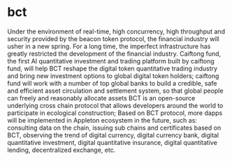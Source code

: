 # bct
Under the environment of real-time, high concurrency, high throughput and security provided by the beacon token protocol, the financial industry will usher in a new spring. For a long time, the imperfect infrastructure has greatly restricted the development of the financial industry. Caiftong fund, the first AI quantitative investment and trading platform built by caiftong fund, will help BCT reshape the digital token quantitative trading industry and bring new investment options to global digital token holders; caiftong fund will work with a number of top global banks to build a credible, safe and efficient asset circulation and settlement system, so that global people can freely and reasonably allocate assets
BCT is an open-source underlying cross chain protocol that allows developers around the world to participate in ecological construction; Based on BCT protocol, more dapps will be implemented in Appleton ecosystem in the future, such as: consulting data on the chain, issuing sub chains and certificates based on BCT, observing the trend of digital currency, digital currency bank, digital quantitative investment, digital quantitative insurance, digital quantitative lending, decentralized exchange, etc.
